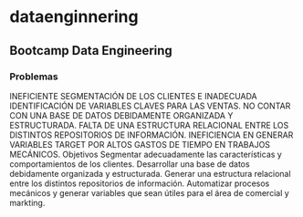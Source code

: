 # dataenginnering
## Bootcamp Data Engineering 
### Problemas
INEFICIENTE SEGMENTACIÓN DE LOS CLIENTES E INADECUADA IDENTIFICACIÓN DE VARIABLES CLAVES PARA LAS VENTAS.
NO CONTAR CON UNA BASE DE DATOS DEBIDAMENTE ORGANIZADA Y ESTRUCTURADA.
FALTA DE UNA ESTRUCTURA RELACIONAL ENTRE LOS DISTINTOS REPOSITORIOS DE INFORMACIÓN.
INEFICIENCIA EN GENERAR VARIABLES TARGET POR ALTOS GASTOS DE TIEMPO EN TRABAJOS MECÁNICOS.
Objetivos
Segmentar adecuadamente las características y comportamientos de los clientes.
Desarrollar una base de datos debidamente organizada y estructurada.
Generar una estructura relacional entre los distintos repositorios de información.
Automatizar procesos mecánicos y generar variables que sean útiles para el área de comercial y markting.
